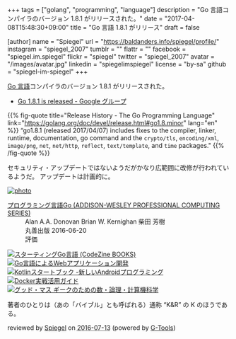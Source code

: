 +++
tags = ["golang", "programming", "language"]
description = "Go 言語コンパイラのバージョン 1.8.1 がリリースされた。"
date = "2017-04-08T15:48:30+09:00"
title = "Go 言語 1.8.1 がリリース"
draft = false

[author]
  name = "Spiegel"
  url = "https://baldanders.info/spiegel/profile/"
  instagram = "spiegel_2007"
  tumblr = ""
  flattr = ""
  facebook = "spiegel.im.spiegel"
  flickr = "spiegel"
  twitter = "spiegel_2007"
  avatar = "/images/avatar.jpg"
  linkedin = "spiegelimspiegel"
  license = "by-sa"
  github = "spiegel-im-spiegel"
+++

[Go 言語]コンパイラのバージョン 1.8.1 がリリースされた。

- [Go 1.8.1 is released - Google グループ](https://groups.google.com/forum/#!topic/golang-announce/1-2Uow_7TjQ)

{{% fig-quote title="Release History - The Go Programming Language" link="https://golang.org/doc/devel/release.html#go1.8.minor" lang="en" %}}
“go1.8.1 (released 2017/04/07) includes fixes to the compiler, linker, runtime, documentation, go command and the `crypto/tls`, `encoding/xml`, `image/png`, `net`, `net/http`, `reflect`, `text/template`, and `time` packages."
{{% /fig-quote %}}

セキュリティ・アップデートではないようだがかなり広範囲に改修が行われているようだ。
アップデートは計画的に。

[Go 言語]: https://golang.org/ "The Go Programming Language"

<div class="hreview" ><a class="item url" href="http://www.amazon.co.jp/exec/obidos/ASIN/4621300253/baldandersinf-22/"><img src="http://ecx.images-amazon.com/images/I/410V3ulwP5L._SL160_.jpg" alt="photo" class="photo"  /></a><dl ><dt class="fn"><a class="item url" href="http://www.amazon.co.jp/exec/obidos/ASIN/4621300253/baldandersinf-22/">プログラミング言語Go (ADDISON-WESLEY PROFESSIONAL COMPUTING SERIES)</a></dt><dd>Alan A.A. Donovan Brian W. Kernighan 柴田 芳樹 </dd><dd>丸善出版 2016-06-20</dd><dd>評価<abbr class="rating" title="5"><img src="http://g-images.amazon.com/images/G/01/detail/stars-5-0.gif" alt="" /></abbr> </dd></dl><p class="similar"><a href="http://www.amazon.co.jp/exec/obidos/ASIN/4798142417/baldandersinf-22/" target="_top"><img src="http://images.amazon.com/images/P/4798142417.09._SCTHUMBZZZ_.jpg"  alt="スターティングGo言語 (CodeZine BOOKS)"  /></a> <a href="http://www.amazon.co.jp/exec/obidos/ASIN/4873117526/baldandersinf-22/" target="_top"><img src="http://images.amazon.com/images/P/4873117526.09._SCTHUMBZZZ_.jpg"  alt="Go言語によるWebアプリケーション開発"  /></a> <a href="http://www.amazon.co.jp/exec/obidos/ASIN/4865940391/baldandersinf-22/" target="_top"><img src="http://images.amazon.com/images/P/4865940391.09._SCTHUMBZZZ_.jpg"  alt="Kotlinスタートブック -新しいAndroidプログラミング"  /></a> <a href="http://www.amazon.co.jp/exec/obidos/ASIN/4839959234/baldandersinf-22/" target="_top"><img src="http://images.amazon.com/images/P/4839959234.09._SCTHUMBZZZ_.jpg"  alt="Docker実戦活用ガイド"  /></a> <a href="http://www.amazon.co.jp/exec/obidos/ASIN/4274218961/baldandersinf-22/" target="_top"><img src="http://images.amazon.com/images/P/4274218961.09._SCTHUMBZZZ_.jpg"  alt="グッド・マス ギークのための数・論理・計算機科学"  /></a> </p>
<p class="description">著者のひとりは（あの「バイブル」とも呼ばれる）通称 “K&amp;R” の K のほうである。</p>
<p class="gtools" >reviewed by <a href='#maker' class='reviewer'>Spiegel</a> on <abbr class="dtreviewed" title="2016-07-13">2016-07-13</abbr> (powered by <a href="http://www.goodpic.com/mt/aws/index.html" >G-Tools</a>)</p>
</div>
